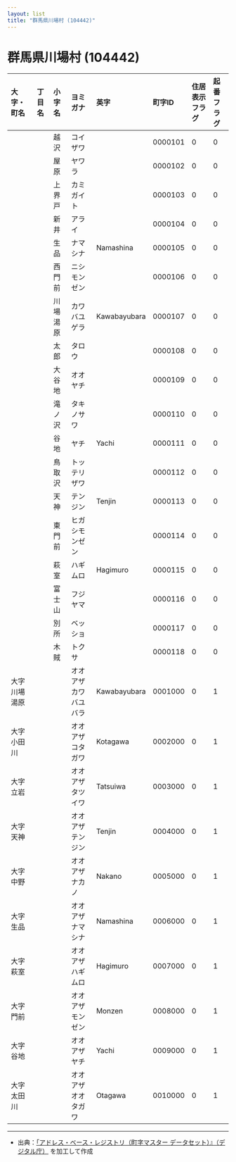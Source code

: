 ```yaml
---
layout: list
title: "群馬県川場村 (104442)"
---
```


# 群馬県川場村 (104442)

| 大字・町名 | 丁目名 | 小字名 | ヨミガナ | 英字 | 町字ID | 住居表示フラグ | 起番フラグ |
|:---|:---|:---|:---|:---|:---|:---|:---|
|  |  | 越沢 | コイザワ |  | 0000101 | 0 | 0 |
|  |  | 屋原 | ヤワラ |  | 0000102 | 0 | 0 |
|  |  | 上界戸 | カミガイト |  | 0000103 | 0 | 0 |
|  |  | 新井 | アライ |  | 0000104 | 0 | 0 |
|  |  | 生品 | ナマシナ | Namashina | 0000105 | 0 | 0 |
|  |  | 西門前 | ニシモンゼン |  | 0000106 | 0 | 0 |
|  |  | 川場湯原 | カワバユゲラ | Kawabayubara | 0000107 | 0 | 0 |
|  |  | 太郎 | タロウ |  | 0000108 | 0 | 0 |
|  |  | 大谷地 | オオヤチ |  | 0000109 | 0 | 0 |
|  |  | 滝ノ沢 | タキノサワ |  | 0000110 | 0 | 0 |
|  |  | 谷地 | ヤチ | Yachi | 0000111 | 0 | 0 |
|  |  | 鳥取沢 | トッテリザワ |  | 0000112 | 0 | 0 |
|  |  | 天神 | テンジン | Tenjin | 0000113 | 0 | 0 |
|  |  | 東門前 | ヒガシモンゼン |  | 0000114 | 0 | 0 |
|  |  | 萩室 | ハギムロ | Hagimuro | 0000115 | 0 | 0 |
|  |  | 富士山 | フジヤマ |  | 0000116 | 0 | 0 |
|  |  | 別所 | ベッショ |  | 0000117 | 0 | 0 |
|  |  | 木賊 | トクサ |  | 0000118 | 0 | 0 |
| 大字川場湯原 |  |  | オオアザカワバユバラ | Kawabayubara | 0001000 | 0 | 1 |
| 大字小田川 |  |  | オオアザコタガワ | Kotagawa | 0002000 | 0 | 1 |
| 大字立岩 |  |  | オオアザタツイワ | Tatsuiwa | 0003000 | 0 | 1 |
| 大字天神 |  |  | オオアザテンジン | Tenjin | 0004000 | 0 | 1 |
| 大字中野 |  |  | オオアザナカノ | Nakano | 0005000 | 0 | 1 |
| 大字生品 |  |  | オオアザナマシナ | Namashina | 0006000 | 0 | 1 |
| 大字萩室 |  |  | オオアザハギムロ | Hagimuro | 0007000 | 0 | 1 |
| 大字門前 |  |  | オオアザモンゼン | Monzen | 0008000 | 0 | 1 |
| 大字谷地 |  |  | オオアザヤチ | Yachi | 0009000 | 0 | 1 |
| 大字太田川 |  |  | オオアザオオタガワ | Otagawa | 0010000 | 0 | 1 |

---

- 出典：[「アドレス・ベース・レジストリ（町字マスター データセット）』（デジタル庁）](https://www.digital.go.jp/policies/base_registry_address/) を加工して作成